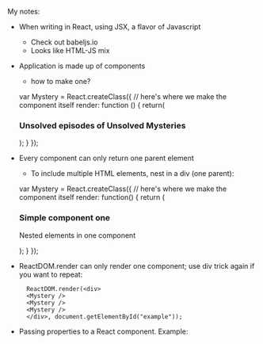 My notes:

- When writing in React, using JSX, a flavor of Javascript

  - Check out babeljs.io
  - Looks like HTML-JS mix

- Application is made up of components

  - how to make one?

  var Mystery = React.createClass({
  // here's where we make the component itself
  render: function () {
  return(<h3>Unsolved episodes of Unsolved Mysteries</h3>);
  }
  });

- Every component can only return one parent element

  - To include multiple HTML elements, nest in a div (one parent):

  var Mystery = React.createClass({
  // here's where we make the component itself
  render: function() {
  return (
  <div>
  <h3>Simple component one</h3>
  <p>Nested elements in one component</p>
  </div>
  );
  }
  });

- ReactDOM.render can only render one component; use div trick again if you want to repeat:

        ReactDOM.render(<div>
        <Mystery />
        <Mystery />
        <Mystery />
        </div>, document.getElementById("example"));

- Passing properties to a React component. Example:

    <script type="text/babel">
      var UnsolvedMystery = React.createClass({
        render: function() {
          return (
            <div>
              <h1>{this.props.title}</h1>
              <h2>{this.props.summary}</h2>
            </div>
          );
        }
      });
  
      ReactDOM.render(
        <UnsolvedMystery
          title="Lucy Loo Hoo"
          summary="Mysterious things happening"
        />,
        document.getElementById("example")
      );

- Event handling and child property:

    var LoveNote = React.createClass({
        edit: function() {
          alert("Editing now");
        },

        remove: function() {
          alert("Removing now");
        },

        render: function() {
          return (
            <div className="commentContainer">
              <div className="commentText">{this.props.children}</div>
              <button onClick={this.edit} className="button-primary">
                Edit
              </button>
              <button onClick={this.remove} className="button-danger">
                Remove
              </button>
            </div>
          );
        }
      });

      ReactDOM.render(
        <div className="board">
          <LoveNote>Here's a pb&j because I love you</LoveNote>
          <LoveNote>I fed the dog because I love you</LoveNote>
          <LoveNote>Let's go to the discotheque because I love you</LoveNote>
        </div>,
        document.getElementById("example")
      );

- Properties vs States: states can change, properties cannot
    - Both are ways to customize components

    Example: 

      var CheckBox = React.createClass({

        // getInitialState is a built-in function
        getInitialState() {
            return {checked: true}
        },

        handleChecked: function() {
            this.setState({checked: !this.state.checked})
        },

        render: function() {
          var message;
          if (this.state.checked) {
            message = "checked it!";
          } else {
            message = "didn't check it!";
          }
          return (
            <div>
              <input type="checkbox" onChange={this.handleChecked} defaultChecked={this.state.checked} />
              <h3>You {message}</h3>
            </div>
          );
        }
      });

- Using states to switch between a view mode and edit mode in simple LoveNotes app
    - Remember when using states: use getInitialState function

- A property lets you pass data to a child component

---

![](http://i.imgur.com/5Bqs5zi.png)

React boilerplate thenewboston tutorials.

## Getting started

To get started simply download the repo using the link below. All required files are included.

https://github.com/buckyroberts/React-Boilerplate/archive/master.zip

## Setting up Gulp (optional)

You can also use Gulp to add additional build tasks. To use, follow the instructions below.

Navigate to the root directory and run the following command:

```
> npm install
```

After modules are installed, you can start watching for SCSS changes using the command:

```
> gulp
```

You can install more modules and configure them in the **gulpfile.js** file as needed.

## Links

- [Support thenewboston](https://www.patreon.com/thenewboston)
- [thenewboston.com](https://thenewboston.com/)
- [Facebook](https://www.facebook.com/TheNewBoston-464114846956315/)
- [Twitter](https://twitter.com/bucky_roberts)
- [Google+](https://plus.google.com/+BuckyRoberts)
- [reddit](https://www.reddit.com/r/thenewboston/)
